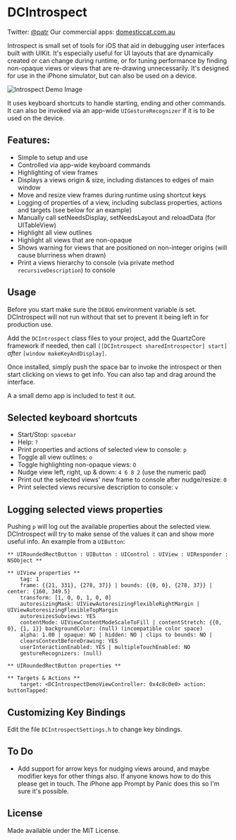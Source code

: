 DCIntrospect
============

Twitter: [@patr](http://twitter.com/patr)
Our commercial apps: [domesticcat.com.au](http://domesticcat.com.au/apps)

Introspect is small set of tools for iOS that aid in debugging user interfaces built with UIKit.  It's especially useful for UI layouts that are dynamically created or can change during runtime, or for tuning performance by finding non-opaque views or views that are re-drawing unnecessarily.  It's designed for use in the iPhone simulator, but can also be used on a device.


![Introspect Demo Image](http://domesticcat.com.au/projects/introspect/introspectdemo.png)


It uses keyboard shortcuts to handle starting, ending and other commands.  It can also be invoked via an app-wide `UIGestureRecognizer` if it is to be used on the device.

Features:
--------------
* Simple to setup and use
* Controlled via app-wide keyboard commands
* Highlighting of view frames
* Displays a views origin & size, including distances to edges of main window
* Move and resize view frames during runtime using shortcut keys
* Logging of properties of a view, including subclass properties, actions and targets (see below for an example)
* Manually call setNeedsDisplay, setNeedsLayout and reloadData (for UITableView)
* Highlight all view outlines
* Highlight all views that are non-opaque
* Shows warning for views that are positioned on non-integer origins (will cause blurriness when drawn)
* Print a views hierarchy to console (via private method `recursiveDescription`) to console

Usage
-----

Before you start make sure the `DEBUG` environment variable is set.  DCIntrospect will not run without that set to prevent it being left in for production use.

Add the `DCIntrospect` class files to your project, add the QuartzCore framework if needed, then call `[[DCIntrospect sharedIntrospector] start]` _after_ `[window makeKeyAndDisplay]`.

Once installed, simply push the space bar to invoke the introspect or then start clicking on views to get info.  You can also tap and drag around the interface.

A a small demo app is included to test it out.

Selected keyboard shortcuts
-----------------------------------------

* Start/Stop: `spacebar`
* Help: `?`
* Print properties and actions of selected view to console: `p`
* Toggle all view outlines: `o`
* Toggle highlighting non-opaque views: `O`
* Nudge view left, right, up & down: `4 6 8 2` (use the numeric pad)
* Print out the selected views' new frame to console after nudge/resize: `0`
* Print selected views recursive description to console: `v`

Logging selected views properties
-------------------------------------------------

Pushing `p` will log out the available properties about the selected view.  DCIntrospect will try to make sense of the values it can and show more useful info.  An example from a `UIButton`:

    ** UIRoundedRectButton : UIButton : UIControl : UIView : UIResponder : NSObject **
    
    ** UIView properties **
        tag: 1
        frame: {{21, 331}, {278, 37}} | bounds: {{0, 0}, {278, 37}} | center: {160, 349.5}
        transform: [1, 0, 0, 1, 0, 0]
        autoresizingMask: UIViewAutoresizingFlexibleRightMargin | UIViewAutoresizingFlexibleTopMargin
        autoresizesSubviews: YES
        contentMode: UIViewContentModeScaleToFill | contentStretch: {{0, 0}, {1, 1}} backgroundColor: (null) (incompatible color space)
        alpha: 1.00 | opaque: NO | hidden: NO | clips to bounds: NO |
        clearsContextBeforeDrawing: YES
        userInteractionEnabled: YES | multipleTouchEnabled: NO
        gestureRecognizers: (null)
    
    ** UIRoundedRectButton properties **
    
    ** Targets & Actions **
        target: <DCIntrospectDemoViewController: 0x4c8c0e0> action: buttonTapped:

Customizing Key Bindings
--------------------------------------

Edit the file `DCIntrospectSettings.h` to change key bindings.

To Do
--------

* Add support for arrow keys for nudging views around, and maybe modifier keys for other things also.  If anyone knows how to do this please get in touch.  The iPhone app Prompt by Panic does this so I'm sure it's possible.

License
-----------

Made available under the MIT License.
